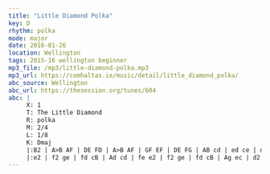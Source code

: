 ```yaml
---
title: "Little Diamond Polka"
key: D
rhythm: polka
mode: major
date: 2016-01-26
location: Wellington
tags: 2015-16 wellington beginner
mp3_file: /mp3/little-diamond-polka.mp3
mp3_url: https://comhaltas.ie/music/detail/little_diamond_polka/
abc_source: Wellington
abc_url: https://thesession.org/tunes/604
abc: |
     X: 1
     T: The Little Diamond
     R: polka
     M: 2/4
     L: 1/8
     K: Dmaj
     |:B2 | A>B AF | DE FD | A>B AF | GF EF | DE FG | AB cd | ed ce | d2 :||!
     |:e2 | f2 ge | fd cB | Ad cd | fe e2 | f2 ge | fd cB | Ag ec | d2 :||!
---
```


